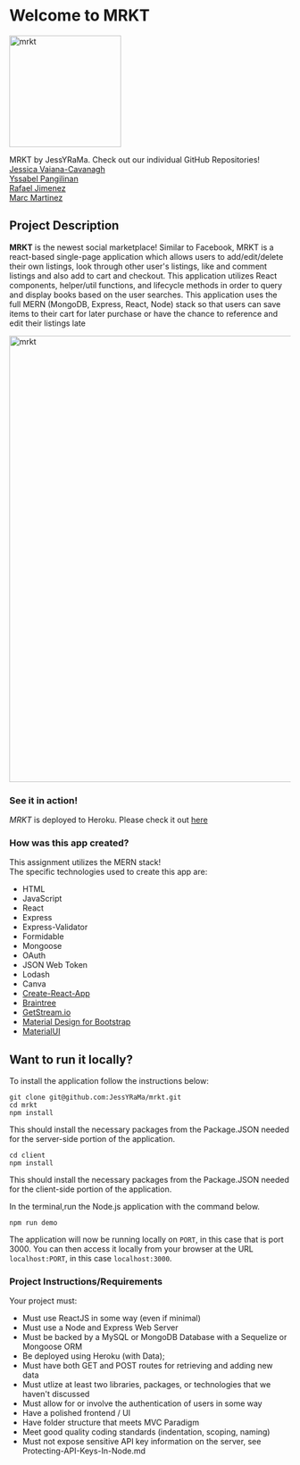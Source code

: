 # Welcome to MRKT

<img width="200" align = "center" alt="mrkt" src="https://user-images.githubusercontent.com/61812035/93033257-54ad0900-f5ea-11ea-9247-3c462b9c6ce9.png">

MRKT by JessYRaMa. Check out our individual GitHub Repositories!<br>
[Jessica Vaiana-Cavanagh](https://github.com/jessicavc)<br>
[Yssabel Pangilinan](https://github.com/YPangilinan)<br>
[Rafael Jimenez](https://github.com/Raffaj1208)<br>
[Marc Martinez](https://github.com/MarcM987)<br>

## Project Description
**MRKT** is the newest social marketplace! Similar to Facebook, MRKT is a react-based single-page application which allows users to add/edit/delete their own listings,
look through other user's listings, like and comment listings and also add to cart and checkout. This application utilizes React components, 
helper/util functions, and lifecycle methods in order to query and display books based on the user searches. 
This application uses the full MERN (MongoDB, Express, React, Node) stack so that users can save items to their cart for later purchase or have the chance
to reference and edit their listings late <br>

<img width="800" align = "center" alt="mrkt" src="https://user-images.githubusercontent.com/61812035/93152634-082e0000-f6b4-11ea-9157-8b8d00d3e9ab.png">

### See it in action!
*MRKT* is deployed to Heroku. Please check it out [here](https://mrkt-jessyrama.herokuapp.com/)


### How was this app created?
This assignment utilizes the MERN stack!<br>
The specific technologies used to create this app are:
- HTML
- JavaScript
- React
- Express
- Express-Validator
- Formidable
- Mongoose
- OAuth
- JSON Web Token
- Lodash
- Canva
- [Create-React-App](https://github.com/facebook/create-react-app)
- [Braintree](https://www.braintreepayments.com/)
- [GetStream.io](https://getstream.io/)
- [Material Design for Bootstrap](https://mdbootstrap.com/docs/react/)
- [MaterialUI](https://material-ui.com/)


## Want to run it locally?
To install the application follow the instructions below:

	git clone git@github.com:JessYRaMa/mrkt.git
	cd mrkt
	npm install
  
  
This should install the necessary packages from the Package.JSON needed for the server-side portion of the application. 

	cd client
	npm install
  
  
This should install the necessary packages from the Package.JSON needed for the client-side portion of the application. 

In the terminal,run the Node.js application with the command below.

	npm run demo
  
The application will now be running locally on `PORT`, in this case that is port 3000. You can then access it locally from your browser at the URL `localhost:PORT`, in this case `localhost:3000`.


### Project Instructions/Requirements
Your project must:
* Must use ReactJS in some way (even if minimal)
* Must use a Node and Express Web Server
* Must be backed by a MySQL or MongoDB Database with a Sequelize or Mongoose ORM
* Be deployed using Heroku (with Data);
* Must have both GET and POST routes for retrieving and adding new data
* Must utlize at least two libraries, packages, or technologies that we haven't discussed
* Must allow for or involve the authentication of users in some way
* Have a polished frontend / UI
* Have folder structure that meets MVC Paradigm
* Meet good quality coding standards (indentation, scoping, naming)
* Must not expose sensitive API key information on the server, see Protecting-API-Keys-In-Node.md
